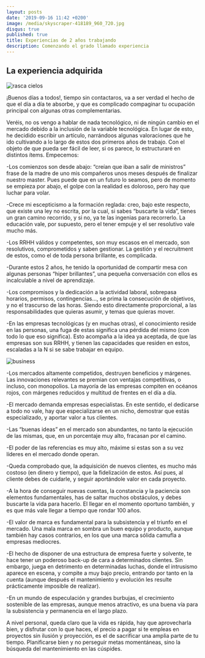 ```yaml
---
layout: posts
date: '2019-09-16 11:42 +0200'
image: /media/skyscraper-418189_960_720.jpg
disqus: true
published: true
title: Experiencias de 2 años trabajando
description: Comenzando el grado llamado experiencia
---
```

## La experiencia adquirida

![rasca cielos]({{site.baseurl}}/media/skyscraper-418189_960_720.jpg)


¡Buenos días a todos!, tiempo sin contactaros, va a ser verdad el hecho de que el día a día te absorbe, y que es complicado compaginar tu ocupación principal con algunas otras complementarias.

Veréis, no os vengo a hablar de nada tecnológico, ni de ningún cambio en el mercado debido a la inclusión de la variable tecnológica. En lugar de esto, he decidido escribir un artículo, narrándoos algunas valoraciones que he ido cultivando a lo largo de estos dos primeros años de trabajo.
Con el objeto de que pueda ser fácil de leer, si os parece, lo estructuraré en distintos ítems. Empecemos:


-Los comienzos son desde abajo: “creían que iban a salir de ministros” frase de la madre de uno mis compañeros unos meses después de finalizar nuestro master. Pues puede que en un futuro lo seamos, pero de momento se empieza por abajo, el golpe con la realidad es doloroso, pero hay que luchar para volar.

-Crece mi escepticismo a la formación reglada: creo, bajo este respecto, que existe una ley no escrita, por la cual, si sabes “buscarte la vida”, tienes un gran camino recorrido, y si no, ya te las ingenias para recorrerlo.  La educación vale, por supuesto, pero el tener empuje y el ser resolutivo vale mucho más. 

-Los RRHH válidos y competentes, son muy escasos en el mercado, son resolutivos, comprometidos y saben gestionar. La gestión y el recruitment de estos, como el de toda persona brillante, es complicada.

-Durante estos 2 años, he tenido la oportunidad de compartir mesa con algunas personas “hiper brillantes”, una pequeña conversación con ellos es incalculable a nivel de aprendizaje.

-Los compromisos y la dedicación a la actividad laboral, sobrepasa horarios, permisos, contingencias…, se prima la consecución de objetivos, y no el trascurso de las horas. Siendo esto directamente proporcional, a las responsabilidades que quieras asumir, y temas que quieras mover.

-En las empresas tecnológicas (y en muchas otras), el conocimiento reside en las personas, una fuga de estas significa una pérdida del mismo (con todo lo que eso significa). Esto acompaña a la idea ya aceptada, de que las empresas son sus RRHH, y tienen las capacidades que residen en estos, escaladas a la N si se sabe trabajar en equipo.

![business]({{site.baseurl}}/media/business-3224643_960_720.jpg)


-Los mercados altamente competidos, destruyen beneficios y márgenes. Las innovaciones relevantes se premian con ventajas competitivas, o incluso, con monopolios. La mayoría de las empresas compiten en océanos rojos, con márgenes reducidos y multitud de frentes en el día a día.

-El mercado demanda empresas especialistas. En este sentido, el dedicarse a todo no vale, hay que especializarse en un nicho, demostrar que estás especializado, y aportar valor a tus clientes.

-Las “buenas ideas” en el mercado son abundantes, no tanto la ejecución de las mismas, que, en un porcentaje muy alto, fracasan por el camino.

-El poder de las referencias es muy alto, máxime si estas son a su vez líderes en el mercado donde operan.

-Queda comprobado que, la adquisición de nuevos clientes, es mucho más costoso (en dinero y tiempo), que la fidelización de estos. Así pues, al cliente debes de cuidarle, y seguir aportándole valor en cada proyecto.

-A la hora de conseguir nuevas cuentas, la constancia y la paciencia son elementos fundamentales, has de saltar muchos obstáculos, y debes buscarte la vida para hacerlo. El llegar en el momento oportuno también, y es que más vale llegar a tiempo que rondar 100 años.

-El valor de marca es fundamental para la subsistencia y el triunfo en el mercado. Una mala marca en sombra un buen equipo y producto, aunque también hay casos contrarios, en los que una marca sólida camufla a empresas mediocres.

-El hecho de disponer de una estructura de empresa fuerte y solvente, te hace tener un poderoso back-up de cara a determinados clientes. Sin embargo, juega en detrimento en determinadas luchas, donde el intrusismo aparece en escena, y compite a muy bajo precio, entrando por tanto en la cuenta (aunque después el mantenimiento y evolución les resulte prácticamente imposible de realizar).

-En un mundo de especulación y grandes burbujas, el crecimiento sostenible de las empresas, aunque menos atractivo, es una buena vía para la subsistencia y permanencia en el largo plazo.


A nivel personal, queda claro que la vida es rápida, hay que aprovecharla bien, y disfrutar con lo que haces, el precio a pagar si te empleas en proyectos sin ilusión y proyección, es el de sacrificar una amplia parte de tu tiempo. Planificarse bien y no perseguir metas momentáneas, sino la búsqueda del mantenimiento en las cúspides.
